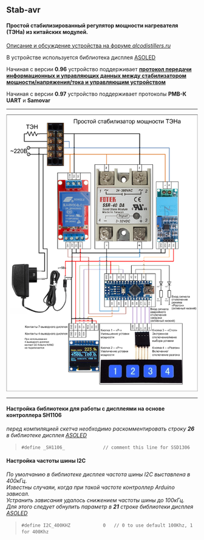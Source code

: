 ## Stab-avr
#### Простой стабилизированный регулятор мощности нагревателя (ТЭНа) из китайских модулей.

[Описание и обсуждение устройства на форуме *alcodistillers.ru*](https://alcodistillers.ru/forum/viewtopic.php?id=1549 "alcodistillers.ru")

В устройстве используется библиотека дисплея [ASOLED](https://github.com/NikolayDikiy/ASOLED)

Начиная с версии **0.96** устройство поддерживает [**протокол передачи информационных и управляющих данных между стабилизатором мощности/напряжения/тока и управляющим устройством**](https://github.com/JohnJohnov/Stab-avr/blob/main/Protocol.md)

Начиная с версии **0.97** устройство поддерживает протоколы **РМВ-К UART** и **Samovar**

***
![Схема устройства](https://github.com/JohnJohnov/Stab-avr/blob/main/Stab-avr_circuit.png "Схема устройства")

***
#### Настройка библиотеки для работы с дисплеями на основе контроллера **SH1106**
_перед компиляцией скетча необходимо раскомментировать строку **26** в библиотеке дисплея [ASOLED](https://github.com/NikolayDikiy/ASOLED)_
>`#define _SH1106_              // comment this line for SSD1306`

#### Настройка частоты шины I2C
_По умолчанию в библиотеке дисплея частота шины I2C выставлена в 400кГц._   
_Известны случаяи, когда при такой частоте контроллер Arduino зависал._   
_Устранить зависания удалось снижением частоты шины до 100кГц._   
_Для этого следует обнулить параметр в **21** строке библиотеки дисплея [ASOLED](https://github.com/NikolayDikiy/ASOLED)_   
>`#define I2C_400KHZ			0	// 0 to use default 100Khz, 1 for 400Khz`
